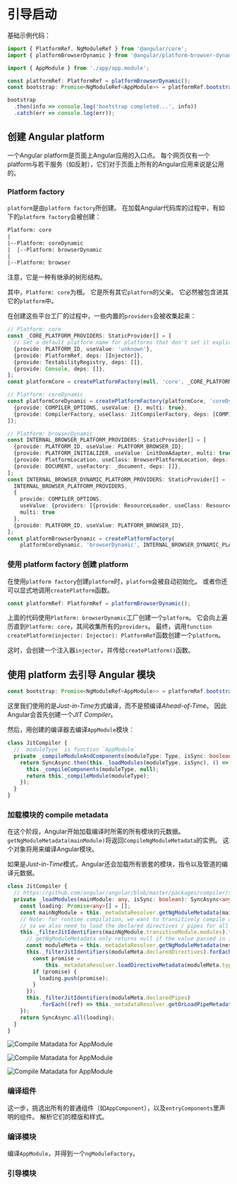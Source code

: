 # 引导启动

基础示例代码：

```ts
import { PlatformRef, NgModuleRef } from '@angular/core';
import { platformBrowserDynamic } from '@angular/platform-browser-dynamic';

import { AppModule } from './app/app.module';

const platformRef: PlatformRef = platformBrowserDynamic();
const bootstrap: Promise<NgModuleRef<AppModule>> = platformRef.bootstrapModule(AppModule);

bootstrap
  .then(info => console.log('bootstrap completed...', info))
  .catch(err => console.log(err));
```

## 创建 Angular platform

一个Angular platform是页面上Angular应用的入口点。
每个网页仅有一个platform与若干服务（如反射），它们对于页面上所有的Angular应用来说是公用的。

### Platform factory

`platform`是由`platform factory`所创建。
在加载Angular代码库的过程中，有如下的`platform factory`会被创建：

```txt
Platform: core
|
|--Platform: coreDynamic
|  |--Platform: browserDynamic
|
|--Platform: browser
```

注意，它是一种有继承的树形结构。

其中，`Platform: core`为根。
它是所有其它`platform`的父亲。
它必然被包含进其它的`platform`中。

在创建这些平台工厂的过程中，一些内置的`providers`会被收集起来：

```ts
// Platform: core
const _CORE_PLATFORM_PROVIDERS: StaticProvider[] = [
  // Set a default platform name for platforms that don't set it explicitly.
  {provide: PLATFORM_ID, useValue: 'unknown'},
  {provide: PlatformRef, deps: [Injector]},
  {provide: TestabilityRegistry, deps: []},
  {provide: Console, deps: []},
];
const platformCore = createPlatformFactory(null, 'core', _CORE_PLATFORM_PROVIDERS);

// Platform: coreDynamic
const platformCoreDynamic = createPlatformFactory(platformCore, 'coreDynamic', [
  {provide: COMPILER_OPTIONS, useValue: {}, multi: true},
  {provide: CompilerFactory, useClass: JitCompilerFactory, deps: [COMPILER_OPTIONS]},
]);

// Platform: browserDynamic
const INTERNAL_BROWSER_PLATFORM_PROVIDERS: StaticProvider[] = [
  {provide: PLATFORM_ID, useValue: PLATFORM_BROWSER_ID},
  {provide: PLATFORM_INITIALIZER, useValue: initDomAdapter, multi: true},
  {provide: PlatformLocation, useClass: BrowserPlatformLocation, deps: [DOCUMENT]},
  {provide: DOCUMENT, useFactory: _document, deps: []},
];
const INTERNAL_BROWSER_DYNAMIC_PLATFORM_PROVIDERS: StaticProvider[] = [
  INTERNAL_BROWSER_PLATFORM_PROVIDERS,
  {
    provide: COMPILER_OPTIONS,
    useValue: {providers: [{provide: ResourceLoader, useClass: ResourceLoaderImpl, deps: []}]},
    multi: true
  },
  {provide: PLATFORM_ID, useValue: PLATFORM_BROWSER_ID},
];
const platformBrowserDynamic = createPlatformFactory(
    platformCoreDynamic, 'browserDynamic', INTERNAL_BROWSER_DYNAMIC_PLATFORM_PROVIDERS);
```

### 使用 platform factory 创建 platform

在使用`platform factory`创建`platform`时，`platform`会被自动初始化。
或者你还可以显式地调用`createPlatform`函数。

```ts
const platformRef: PlatformRef = platformBrowserDynamic();
```

上面的代码使用`Platform: browserDynamic`工厂创建一个`platform`。
它会向上遍历直到`Platform: core`，其间收集所有的`providers`。
最终，调用`function createPlatform(injector: Injector): PlatformRef`函数创建一个`platform`。

这时，会创建一个注入器`injector`，并传给`createPlatform()`函数。

## 使用 platform 去引导 Angular 模块

```ts
const bootstrap: Promise<NgModuleRef<AppModule>> = platformRef.bootstrapModule(AppModule);
```

这里我们使用的是*Just-in-Time*方式编译，而不是预编译*Ahead-of-Time*。
因此Angular会首先创建一个*JIT Compiler*。

然后，用创建的编译器去编译`AppModule`模块：

```ts
class JitCompiler {
  // `moduleType` is function `AppModule`
  private _compileModuleAndComponents(moduleType: Type, isSync: boolean): SyncAsync<object> {
    return SyncAsync.then(this._loadModules(moduleType, isSync), () => {
      this._compileComponents(moduleType, null);
      return this._compileModule(moduleType);
    });
  }
}
```

### 加载模块的 compile metadata

在这个阶段，Angular开始加载编译时所需的所有模块的元数据。
`getNgModuleMetadata(mainModule)`将返回`CompileNgModuleMetadata`的实例。
这个对象将用来编译Angular模块。

如果是*Just-in-Time*模式，Angular还会加载所有嵌套的模块，指令以及管道的编译元数据。

```ts
class JitCompiler {
  // https://github.com/angular/angular/blob/master/packages/compiler/src/jit/compiler.ts#L125
  private _loadModules(mainModule: any, isSync: boolean): SyncAsync<any> {
    const loading: Promise<any>[] = [];
    const mainNgModule = this._metadataResolver.getNgModuleMetadata(mainModule) !;
    // Note: for runtime compilation, we want to transitively compile all modules,
    // so we also need to load the declared directives / pipes for all nested modules.
    this._filterJitIdentifiers(mainNgModule.transitiveModule.modules).forEach((nestedNgModule) => {
      // getNgModuleMetadata only returns null if the value passed in is not an NgModule
      const moduleMeta = this._metadataResolver.getNgModuleMetadata(nestedNgModule) !;
      this._filterJitIdentifiers(moduleMeta.declaredDirectives).forEach((ref) => {
        const promise =
            this._metadataResolver.loadDirectiveMetadata(moduleMeta.type.reference, ref, isSync);
        if (promise) {
          loading.push(promise);
        }
      });
      this._filterJitIdentifiers(moduleMeta.declaredPipes)
          .forEach((ref) => this._metadataResolver.getOrLoadPipeMetadata(ref));
    });
    return SyncAsync.all(loading);
  }
}
```

![Compile Matadata for AppModule](./img/bootstrap_01_compile-meta.PNG "Compile Matadata for AppModule")

![Compile Matadata for AppModule](./img/bootstrap_02_compile-meta_imported-modules.PNG "Compile Matadata for AppModule")

![Compile Matadata for AppModule](./img/bootstrap_03_compile-meta_transitive_module.PNG "Compile Matadata for AppModule")

### 编译组件

这一步，挑选出所有的普通组件（如`AppComponent`），以及`entryComponents`里声明的组件。
解析它们的模版和样式。

### 编译模块

编译`AppModule`，并得到一个`ngModuleFactory`。

### 引导模块

